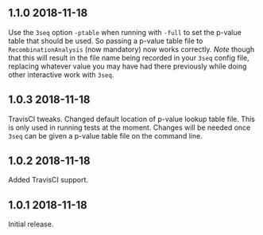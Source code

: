 ## 1.1.0 2018-11-18

Use the `3seq` option `-ptable` when running with `-full` to set the
p-value table that should be used. So passing a p-value table file to
`RecombinationAnalysis` (now mandatory) now works correctly. *Note* though
that this will result in the file name being recorded in your `3seq` config
file, replacing whatever value you may have had there previously while
doing other interactive work with `3seq`.

## 1.0.3 2018-11-18

TravisCI tweaks. Changed default location of p-value lookup table
file. This is only used in running tests at the moment.  Changes will be
needed once `3seq` can be given a p-value table file on the command line.

## 1.0.2 2018-11-18

Added TravisCI support.

## 1.0.1 2018-11-18

Initial release.
